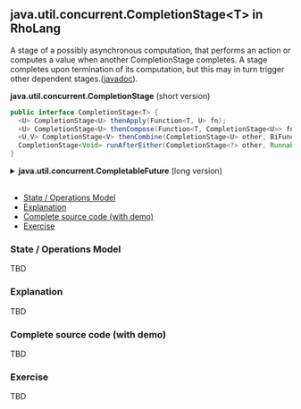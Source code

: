 ## java.util.concurrent.CompletionStage&lt;T&gt; in RhoLang

A stage of a possibly asynchronous computation, that performs an action or computes a value when another CompletionStage completes. A stage completes upon termination of its computation, but this may in turn trigger other dependent stages.([javadoc](https://docs.oracle.com/javase/9/docs/api/java/util/concurrent/CompletionStage.html)).

**java.util.concurrent.CompletionStage** (short version)   
```java
public interface CompletionStage<T> {
  <U> CompletionStage<U> thenApply(Function<T, U> fn);  
  <U> CompletionStage<U> thenCompose(Function<T, CompletionStage<U>> fn);  
  <U,V> CompletionStage<V> thenCombine(CompletionStage<U> other, BiFunction<T, U, V> fn);  
  CompletionStage<Void> runAfterEither(CompletionStage<?> other, Runnable action);
}
```

<details><summary><b>java.util.concurrent.CompletableFuture</b> (long version)</summary><p>
  
```java
public interface CompletionStage<T> {

  // Returns a new CompletionStage that, when this stage completes normally, 
  // is executed with this stage's result as the argument to the supplied function.
  <U> CompletionStage<U> thenApply(Function<? super T,? extends U> fn);
  
  // Returns a new CompletionStage that, when this stage completes normally, 
  // is executed with this stage's result as the argument to the supplied action.
  CompletionStage<Void> thenAccept(Consumer<? super T> action);

  // Returns a new CompletionStage that, when this and the other given stage both 
  // complete normally, is executed with the two results as arguments to the supplied action.
  <U> CompletionStage<Void> thenAcceptBoth(CompletionStage<? extends U> other, BiConsumer<? super T,? super U> action);
  
  // Returns a new CompletionStage that, when this and the other given stage both 
  // complete normally, is executed with the two results as arguments to the supplied function.  
  <U,V> CompletionStage<V> thenCombine(CompletionStage<? extends U> other, BiFunction<? super T,? super U,? extends V> fn);
  
  // Returns a new CompletionStage that is completed with the same value 
  // as the CompletionStage returned by the given function. 
  <U> CompletionStage<U> thenCompose(Function<? super T,? extends CompletionStage<U>> fn);

  // Returns a new CompletionStage that, when this stage completes normally, executes the given action.
  CompletionStage<Void> thenRun(Runnable action);
  
  // Returns a new CompletionStage that, when this and the other given stage 
  // both complete normally, executes the given action.
  CompletionStage<Void> runAfterBoth(CompletionStage<?> other, Runnable action);

  // Returns a new CompletionStage that, when either this or the other given stage 
  // complete normally, executes the given action.
  CompletionStage<Void> runAfterEither(CompletionStage<?> other, Runnable action);
}
```
</p></details><br/>

- [State / Operations Model](#state--operations-model)
- [Explanation](#explanation)
- [Complete source code (with demo)](#complete-source-code-with-demo)
- [Exercise](#exercise)

### State / Operations Model
TBD

### Explanation
TBD

### Complete source code (with demo)
TBD

### Exercise
TBD
